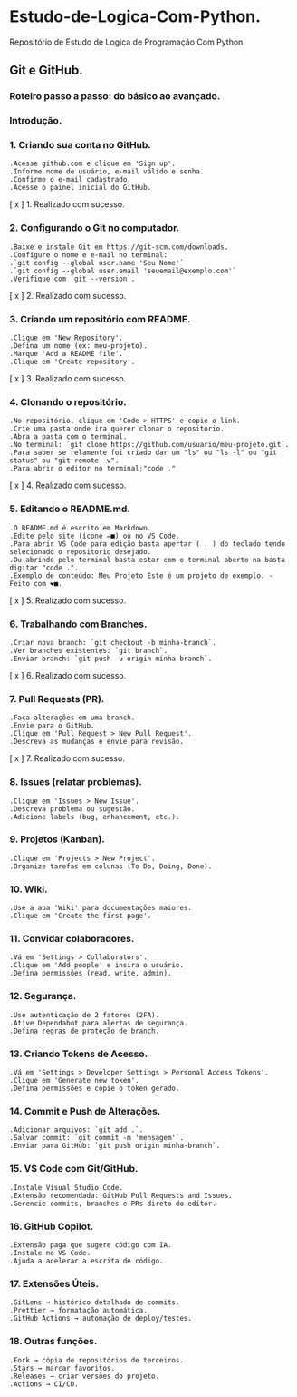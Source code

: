 # Estudo-de-Logica-Com-Python.
Repositório de Estudo de Logica de Programação Com Python.

## Git e GitHub.

### Roteiro passo a passo: do básico ao avançado.

### Introdução.

### 1. Criando sua conta no GitHub.
    .Acesse github.com e clique em 'Sign up'.
    .Informe nome de usuário, e-mail válido e senha.
    .Confirme o e-mail cadastrado.
    .Acesse o painel inicial do GitHub.
[ x ] 1. Realizado com sucesso.

### 2. Configurando o Git no computador.
    .Baixe e instale Git em https://git-scm.com/downloads.
    .Configure o nome e e-mail no terminal:
    .`git config --global user.name 'Seu Nome'`
    .`git config --global user.email 'seuemail@exemplo.com'`
    .Verifique com `git --version`.
[ x ] 2. Realizado com sucesso.

### 3. Criando um repositório com README.
    .Clique em 'New Repository'.
    .Defina um nome (ex: meu-projeto).
    .Marque 'Add a README file'.
    .Clique em 'Create repository'.
[ x ] 3. Realizado com sucesso.

### 4. Clonando o repositório.
    .No repositório, clique em 'Code > HTTPS' e copie o link.
    .Crie uma pasta onde ira querer clonar o repositorio.
    .Abra a pasta com o terminal.
    .No terminal: `git clone https://github.com/usuario/meu-projeto.git`.
    .Para saber se relamente foi criado dar um "ls" ou "ls -l" ou "git status" ou "git remote -v".
    .Para abrir o editor no terminal;"code ."
[ x ] 4. Realizado com sucesso.

### 5. Editando o README.md.
    .O README.md é escrito em Markdown.
    .Edite pelo site (ícone ✏■) ou no VS Code.
    .Para abrir VS Code para edição basta apertar ( . ) do teclado tendo selecionado o repositorio desejado.
    .Ou abrindo pelo terminal basta estar com o terminal aberto na basta digitar "code .".
    .Exemplo de conteúdo: Meu Projeto Este é um projeto de exemplo. - Feito com ❤■.
[ x ] 5. Realizado com sucesso.

### 6. Trabalhando com Branches.
    .Criar nova branch: `git checkout -b minha-branch`.
    .Ver branches existentes: `git branch`.
    .Enviar branch: `git push -u origin minha-branch`.
[ x ] 6. Realizado com sucesso.

### 7. Pull Requests (PR).
    .Faça alterações em uma branch.
    .Envie para o GitHub.
    .Clique em 'Pull Request > New Pull Request'.
    .Descreva as mudanças e envie para revisão.
[ x ] 7. Realizado com sucesso.

### 8. Issues (relatar problemas).
    .Clique em 'Issues > New Issue'.
    .Descreva problema ou sugestão.
    .Adicione labels (bug, enhancement, etc.).

### 9. Projetos (Kanban).
    .Clique em 'Projects > New Project'.
    .Organize tarefas em colunas (To Do, Doing, Done).

### 10. Wiki.
    .Use a aba 'Wiki' para documentações maiores.
    .Clique em 'Create the first page'.

### 11. Convidar colaboradores.
    .Vá em 'Settings > Collaborators'.
    .Clique em 'Add people' e insira o usuário.
    .Defina permissões (read, write, admin).

### 12. Segurança.
    .Use autenticação de 2 fatores (2FA).
    .Ative Dependabot para alertas de segurança.
    .Defina regras de proteção de branch.

### 13. Criando Tokens de Acesso.
    .Vá em 'Settings > Developer Settings > Personal Access Tokens'.
    .Clique em 'Generate new token'.
    .Defina permissões e copie o token gerado.

### 14. Commit e Push de Alterações.
    .Adicionar arquivos: `git add .`.
    .Salvar commit: `git commit -m 'mensagem'`.
    .Enviar para GitHub: `git push origin minha-branch`.

### 15. VS Code com Git/GitHub.
    .Instale Visual Studio Code.
    .Extensão recomendada: GitHub Pull Requests and Issues.
    .Gerencie commits, branches e PRs direto do editor.

### 16. GitHub Copilot.
    .Extensão paga que sugere código com IA.
    .Instale no VS Code.
    .Ajuda a acelerar a escrita de código.

### 17. Extensões Úteis.
    .GitLens → histórico detalhado de commits.
    .Prettier → formatação automática.
    .GitHub Actions → automação de deploy/testes.

### 18. Outras funções.
    .Fork → cópia de repositórios de terceiros.
    .Stars → marcar favoritos.
    .Releases → criar versões do projeto.
    .Actions → CI/CD.